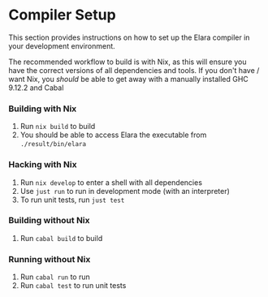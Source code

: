 # Compiler Setup

This section provides instructions on how to set up the Elara compiler in your development environment.

The recommended workflow to build is with Nix, as this will ensure you have the correct versions of all dependencies and tools.
If you don't have / want Nix, you _should_ be able to get away with a manually installed GHC 9.12.2 and Cabal

### Building with Nix

1. Run `nix build` to build
2. You should be able to access Elara the executable from `./result/bin/elara`

### Hacking with Nix

1. Run `nix develop` to enter a shell with all dependencies
2. Use `just run` to run in development mode (with an interpreter)
3. To run unit tests, run `just test`

### Building without Nix

1. Run `cabal build` to build

### Running without Nix

1. Run `cabal run` to run
2. Run `cabal test` to run unit tests